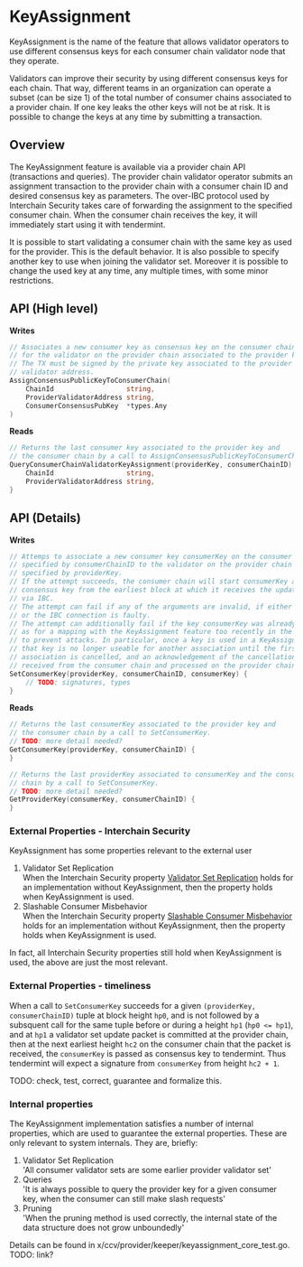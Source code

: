 # KeyAssignment

KeyAssignment is the name of the feature that allows validator operators to use different consensus keys for each consumer chain validator node that they operate.

Validators can improve their security by using different consensus keys for each chain. That way, different teams in an organization can operate a subset (can be size 1) of the total number of consumer chains associated to a provider chain. If one key leaks the other keys will not be at risk. It is possible to change the keys at any time by submitting a transaction.

## Overview

The KeyAssignment feature is available via a provider chain API (transactions and queries). The provider chain validator operator submits an assignment transaction to the provider chain with a consumer chain ID and desired consensus key as parameters. The over-IBC protocol used by Interchain Security takes care of forwarding the assignment to the specified consumer chain. When the consumer chain receives the key, it will immediately start using it with tendermint.

It is possible to start validating a consumer chain with the same key as used for the provider. This is the default behavior. It is also possible to specify another key to use when joining the validator set. Moreover it is possible to change the used key at any time, any multiple times, with some minor restrictions.

## API (High level)

**Writes**

```go
// Associates a new consumer key as consensus key on the consumer chain
// for the validator on the provider chain associated to the provider key.
// The TX must be signed by the private key associated to the provider
// validator address.
AssignConsensusPublicKeyToConsumerChain(
	ChainId                  string,
	ProviderValidatorAddress string,    
	ConsumerConsensusPubKey  *types.Any 
)
```

**Reads**

```go
// Returns the last consumer key associated to the provider key and
// the consumer chain by a call to AssignConsensusPublicKeyToConsumerChain.
QueryConsumerChainValidatorKeyAssignment(providerKey, consumerChainID) {
	ChainId                  string,
	ProviderValidatorAddress string,
}
```

## API (Details)

**Writes**

```go
// Attemps to associate a new consumer key consumerKey on the consumer chain
// specified by consumerChainID to the validator on the provider chain
// specified by providerKey.
// If the attempt succeeds, the consumer chain will start consumerKey as
// consensus key from the earliest block at which it receives the update
// via IBC.
// The attempt can fail if any of the arguments are invalid, if either chain
// or the IBC connection is faulty.
// The attempt can additionally fail if the key consumerKey was already used
// as for a mapping with the KeyAssignment feature too recently in the past. This is
// to prevent attacks. In particular, once a key is used in a KeyAssignment association
// that key is no longer useable for another association until the first
// association is cancelled, and an acknowledgement of the cancellation is
// received from the consumer chain and processed on the provider chain.
SetConsumerKey(providerKey, consumerChainID, consumerKey) {
    // TODO: signatures, types
}
```

**Reads**

```go
// Returns the last consumerKey associated to the provider key and
// the consumer chain by a call to SetConsumerKey.
// TODO: more detail needed?
GetConsumerKey(providerKey, consumerChainID) {
}
```

```go
// Returns the last providerKey associated to consumerKey and the consumer
// chain by a call to SetConsumerKey.
// TODO: more detail needed?
GetProviderKey(consumerKey, consumerChainID) {
}
```

### External Properties - Interchain Security

KeyAssignment has some properties relevant to the external user

1. Validator Set Replication\
   When the Interchain Security property [Validator Set Replication](https://github.com/cosmos/ibc/blob/main/spec/app/ics-028-cross-chain-validation/system_model_and_properties.md#system-properties) holds for an implementation without KeyAssignment, then the property holds when KeyAssignment is used.
2. Slashable Consumer Misbehavior\
   When the Interchain Security property [Slashable Consumer Misbehavior](https://github.com/cosmos/ibc/blob/main/spec/app/ics-028-cross-chain-validation/system_model_and_properties.md#system-properties) holds for an implementation without KeyAssignment, then the property holds when KeyAssignment is used.

In fact, all Interchain Security properties still hold when KeyAssignment is used, the above are just the most relevant.

### External Properties - timeliness

When a call to `SetConsumerKey` succeeds for a given `(providerKey, consumerChainID)` tuple at block height `hp0`, and is not followed by a subsquent call for the same tuple before or during a height `hp1` (`hp0 <= hp1`), and at `hp1` a validator set update packet is committed at the provider chain, then at the next earliest height `hc2` on the consumer chain that the packet is received, the `consumerKey` is passed as consensus key to tendermint. Thus tendermint will expect a signature from `consumerKey` from height `hc2 + 1`.

TODO: check, test, correct, guarantee and formalize this.

### Internal properties

The KeyAssignment implementation satisfies a number of internal properties, which are used to guarantee the external properties. These are only relevant to system internals. They are, briefly:

1. Validator Set Replication\
   'All consumer validator sets are some earlier provider validator set'
2. Queries\
   'It is always possible to query the provider key for a given consumer key, when the consumer can still make slash requests'
3. Pruning\
   'When the pruning method is used correctly, the internal state of the data structure does not grow unboundedly'

Details can be found in x/ccv/provider/keeper/keyassignment_core_test.go. TODO: link?
